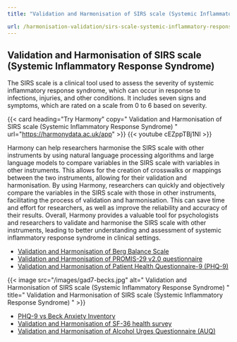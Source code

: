 ```yaml
---
title: "Validation and Harmonisation of SIRS scale (Systemic Inflammatory Response Syndrome)"

url: /harmonisation-validation/sirs-scale-systemic-inflammatory-response-syndrome
---
```


## Validation and Harmonisation of SIRS scale (Systemic Inflammatory Response Syndrome)

The SIRS scale is a clinical tool used to assess the severity of systemic inflammatory response syndrome, which can occur in response to infections, injuries, and other conditions. It includes seven signs and symptoms, which are rated on a scale from 0 to 6 based on severity.

{{< card heading="Try Harmony" copy=" Validation and Harmonisation of SIRS scale (Systemic Inflammatory Response Syndrome) " url="https://harmonydata.ac.uk/app" >}}
{{< youtube cEZppTBj1NI >}}

Harmony can help researchers harmonise the SIRS scale with other instruments by using natural language processing algorithms and large language models to compare variables in the SIRS scale with variables in other instruments. This allows for the creation of crosswalks or mappings between the two instruments, allowing for their validation and harmonisation. By using Harmony, researchers can quickly and objectively compare the variables in the SIRS scale with those in other instruments, facilitating the process of validation and harmonisation. This can save time and effort for researchers, as well as improve the reliability and accuracy of their results. Overall, Harmony provides a valuable tool for psychologists and researchers to validate and harmonise the SIRS scale with other instruments, leading to better understanding and assessment of systemic inflammatory response syndrome in clinical settings.

* [Validation and Harmonisation of Berg Balance Scale](/harmonisation-validation/berg-balance-scale)
* [Validation and Harmonisation of PROMIS-29 v2.0 questionnaire](/harmonisation-validation/promis-29-v2-0-questionnaire)
* [Validation and Harmonisation of Patient Health Questionnaire-9 (PHQ-9)](/harmonisation-validation/patient-health-questionnaire-9-phq-9)


{{< image src="/images/gad7-becks.jpg" alt=" Validation and Harmonisation of SIRS scale (Systemic Inflammatory Response Syndrome) " title=" Validation and Harmonisation of SIRS scale (Systemic Inflammatory Response Syndrome) " >}}









* [PHQ-9 vs Beck Anxiety Inventory](/phq-9-vs-beck-anxiety-inventory)
* [Validation and Harmonisation of SF-36 health survey](/harmonisation-validation/sf-36-health-survey)
* [Validation and Harmonisation of Alcohol Urges Questionnaire (AUQ)](/harmonisation-validation/alcohol-urges-questionnaire-auq)